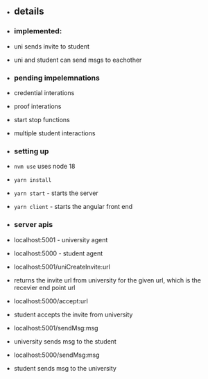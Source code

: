 
- ## details

- ### implemented:
- uni sends invite to student
- uni and student can send msgs to eachother

- ### pending impelemnations 
- credential interations
- proof interations
- start stop functions
- multiple student interactions

- ### setting up
- `nvm use` uses node 18
- `yarn install`
- `yarn start` - starts the server
- `yarn client` - starts the angular front end

- ### server apis

- localhost:5001 - university agent
- localhost:5000 - student agent

- localhost:5001/uniCreateInvite:url

- returns the invite url from university for the given url, which is the recevier end point url

- localhost:5000/accept:url
- student accepts the invite from university

- localhost:5001/sendMsg:msg
- university sends msg to the student

- localhost:5000/sendMsg:msg
- student sends msg to the university